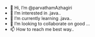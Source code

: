 - 👋 Hi, I’m @parvathamAzhagiri
- 👀 I’m interested in .java..
- 🌱 I’m currently learning .java..
- 💞️ I’m looking to collaborate on good ...
- 📫 How to reach me best way..

<!---
parvathamAzhagiri/parvathamAzhagiri is a ✨ special ✨ repository because its `README.md` (this file) appears on your GitHub profile.
You can click the Preview link to take a look at your changes.
--->
